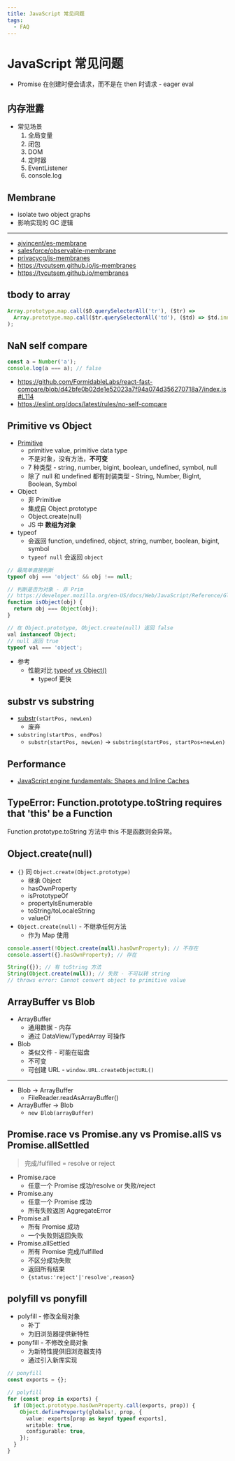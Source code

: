 ```yaml
---
title: JavaScript 常见问题
tags:
  - FAQ
---
```


# JavaScript 常见问题

- Promise 在创建时便会请求，而不是在 then 时请求 - eager eval

## 内存泄露

- 常见场景
  1. 全局变量
  1. 闭包
  1. DOM
  1. 定时器
  1. EventListener
  1. console.log

## Membrane

- isolate two object graphs
- 影响实现的 GC 逻辑

---

- [ajvincent/es-membrane](https://github.com/ajvincent/es-membrane)
- [salesforce/observable-membrane](https://github.com/salesforce/observable-membrane)
- [privacycg/js-membranes](https://github.com/privacycg/js-membranes)
- https://tvcutsem.github.io/js-membranes
- https://tvcutsem.github.io/membranes

## tbody to array

```js
Array.prototype.map.call($0.querySelectorAll('tr'), ($tr) =>
  Array.prototype.map.call($tr.querySelectorAll('td'), ($td) => $td.innerText),
);
```

## NaN self compare

```js
const a = Number('a');
console.log(a === a); // false
```

- https://github.com/FormidableLabs/react-fast-compare/blob/d42bfe0b02de1e52023a7f94a074d356270718a7/index.js#L114
- https://eslint.org/docs/latest/rules/no-self-compare

## Primitive vs Object

- [Primitive](https://developer.mozilla.org/en-US/docs/Glossary/Primitive)
  - primitive value, primitive data type
  - 不是对象，没有方法，**不可变**
  - 7 种类型 - string, number, bigint, boolean, undefined, symbol, null
  - 除了 null 和 undefined 都有封装类型 - String, Number, BigInt, Boolean, Symbol
- Object
  - 非 Primitive
  - 集成自 Object.prototype
  - Object.create(null)
  - JS 中 **数组为对象**
- typeof
  - 会返回 function, undefined, object, string, number, boolean, bigint, symbol
  - `typeof null` 会返回 `object`

```js
// 最简单直接判断
typeof obj === 'object' && obj !== null;

// 判断是否为对象 - 非 Prim
// https://developer.mozilla.org/en-US/docs/Web/JavaScript/Reference/Global_Objects/Object
function isObject(obj) {
  return obj === Object(obj);
}

// 在 Object.prototype, Object.create(null) 返回 false
val instanceof Object;
// null 返回 true
typeof val === 'object';
```

- 参考
  - 性能对比 [typeof vs Object()](https://jsbench.me/epk80dx8xr/1)
    - typeof 更快

## substr vs substring

- [substr]`(startPos, newLen)`
  - 废弃
- `substring(startPos, endPos)`
  - `substr(startPos, newLen)` -> `substring(startPos, startPos+newLen)`

[substr]: https://developer.mozilla.org/en-US/docs/Web/JavaScript/Reference/Global_Objects/String/substr
[string.prototype.substr]: https://tc39.es/ecma262/#sec-string.prototype.substr

## Performance

- [JavaScript engine fundamentals: Shapes and Inline Caches](https://mathiasbynens.be/notes/shapes-ics)

## TypeError: Function.prototype.toString requires that 'this' be a Function

Function.prototype.toString 方法中 this 不是函数则会异常。

## Object.create(null)

- `{}` 同 `Object.create(Object.prototype)`
  - 继承 Object
  - hasOwnProperty
  - isPrototypeOf
  - propertyIsEnumerable
  - toString/toLocaleString
  - valueOf
- `Object.create(null)` - 不继承任何方法
  - 作为 Map 使用

```ts
console.assert(!Object.create(null).hasOwnProperty); // 不存在
console.assert({}.hasOwnProperty); // 存在

String({}); // 有 toString 方法
String(Object.create(null)); // 失败 - 不可以转 string
// throws error: Cannot convert object to primitive value
```

## ArrayBuffer vs Blob

- ArrayBuffer
  - 通用数据 - 内存
  - 通过 DataView/TypedArray 可操作
- Blob
  - 类似文件 - 可能在磁盘
  - 不可变
  - 可创建 URL - `window.URL.createObjectURL()`

---

- Blob -> ArrayBuffer
  - FileReader.readAsArrayBuffer()
- ArrayBuffer -> Blob
  - `new Blob(arrayBuffer)`

## Promise.race vs Promise.any vs Promise.allS vs Promise.allSettled

> 完成/fulfilled = resolve or reject

- Promise.race
  - 任意一个 Promise 成功/resolve or 失败/reject
- Promise.any
  - 任意一个 Promise 成功
  - 所有失败返回 AggregateError
- Promise.all
  - 所有 Promise 成功
  - 一个失败则返回失败
- Promise.allSettled
  - 所有 Promise 完成/fulfilled
  - 不区分成功失败
  - 返回所有结果
  - `{status:'reject'|'resolve',reason}`

## polyfill vs ponyfill

- polyfill - 修改全局对象
  - 补丁
  - 为旧浏览器提供新特性
- ponyfill - 不修改全局对象
  - 为新特性提供旧浏览器支持
  - 通过引入新库实现

```ts
// ponyfill
const exports = {};

// polyfill
for (const prop in exports) {
  if (Object.prototype.hasOwnProperty.call(exports, prop)) {
    Object.defineProperty(globals!, prop, {
      value: exports[prop as keyof typeof exports],
      writable: true,
      configurable: true,
    });
  }
}
```
